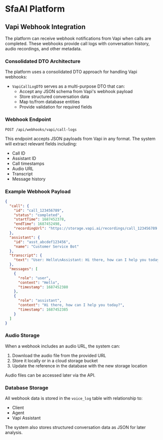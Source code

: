 # SfaAI Platform

## Vapi Webhook Integration

The platform can receive webhook notifications from Vapi when calls are completed. These webhooks provide call logs with conversation history, audio recordings, and other metadata.

### Consolidated DTO Architecture

The platform uses a consolidated DTO approach for handling Vapi webhooks:

- `VapiCallLogDTO` serves as a multi-purpose DTO that can:
  - Accept any JSON schema from Vapi's webhook payload
  - Store structured conversation data
  - Map to/from database entities
  - Provide validation for required fields

### Webhook Endpoint

```
POST /api/webhooks/vapi/call-logs
```

This endpoint accepts JSON payloads from Vapi in any format. The system will extract relevant fields including:

- Call ID
- Assistant ID
- Call timestamps
- Audio URL
- Transcript
- Message history

### Example Webhook Payload

```json
{
  "call": {
    "id": "call_123456789",
    "status": "completed",
    "startTime": 1687452378,
    "endTime": 1687452498,
    "recordingUrl": "https://storage.vapi.ai/recordings/call_123456789.mp3"
  },
  "assistant": {
    "id": "asst_abcdef123456",
    "name": "Customer Service Bot"
  },
  "transcript": {
    "text": "User: Hello\nAssistant: Hi there, how can I help you today?"
  },
  "messages": [
    {
      "role": "user",
      "content": "Hello",
      "timestamp": 1687452380
    },
    {
      "role": "assistant",
      "content": "Hi there, how can I help you today?",
      "timestamp": 1687452385
    }
  ]
}
```

### Audio Storage

When a webhook includes an audio URL, the system can:

1. Download the audio file from the provided URL
2. Store it locally or in a cloud storage bucket
3. Update the reference in the database with the new storage location

Audio files can be accessed later via the API.

### Database Storage

All webhook data is stored in the `voice_log` table with relationship to:

- Client
- Agent
- Vapi Assistant

The system also stores structured conversation data as JSON for later analysis.
